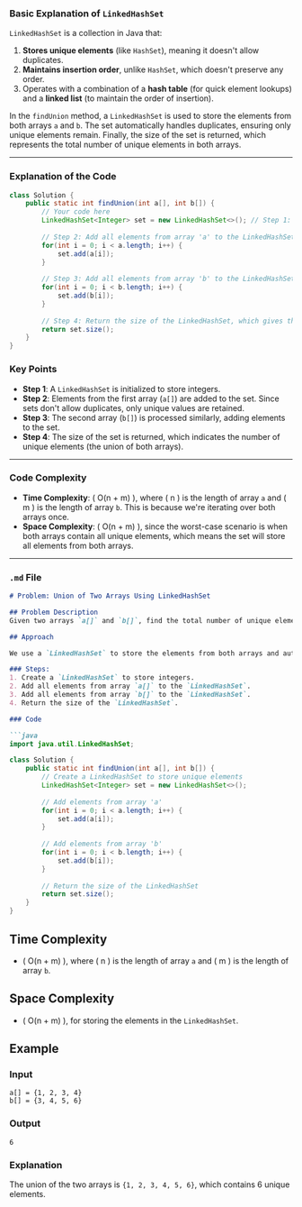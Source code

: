 ### Basic Explanation of `LinkedHashSet`

`LinkedHashSet` is a collection in Java that:
1. **Stores unique elements** (like `HashSet`), meaning it doesn't allow duplicates.
2. **Maintains insertion order**, unlike `HashSet`, which doesn't preserve any order.
3. Operates with a combination of a **hash table** (for quick element lookups) and a **linked list** (to maintain the order of insertion).

In the `findUnion` method, a `LinkedHashSet` is used to store the elements from both arrays `a` and `b`. The set automatically handles duplicates, ensuring only unique elements remain. Finally, the size of the set is returned, which represents the total number of unique elements in both arrays.

---

### Explanation of the Code

```java
class Solution {
    public static int findUnion(int a[], int b[]) {
        // Your code here
        LinkedHashSet<Integer> set = new LinkedHashSet<>(); // Step 1: Create a LinkedHashSet to store unique elements
        
        // Step 2: Add all elements from array 'a' to the LinkedHashSet
        for(int i = 0; i < a.length; i++) {
            set.add(a[i]);
        }
        
        // Step 3: Add all elements from array 'b' to the LinkedHashSet
        for(int i = 0; i < b.length; i++) {
            set.add(b[i]);
        }
        
        // Step 4: Return the size of the LinkedHashSet, which gives the number of unique elements
        return set.size();
    }
}
```

### Key Points
- **Step 1**: A `LinkedHashSet` is initialized to store integers.
- **Step 2**: Elements from the first array (`a[]`) are added to the set. Since sets don't allow duplicates, only unique values are retained.
- **Step 3**: The second array (`b[]`) is processed similarly, adding elements to the set.
- **Step 4**: The size of the set is returned, which indicates the number of unique elements (the union of both arrays).

---

### Code Complexity
- **Time Complexity**: \( O(n + m) \), where \( n \) is the length of array `a` and \( m \) is the length of array `b`. This is because we're iterating over both arrays once.
- **Space Complexity**: \( O(n + m) \), since the worst-case scenario is when both arrays contain all unique elements, which means the set will store all elements from both arrays.

---

### `.md` File

```md
# Problem: Union of Two Arrays Using LinkedHashSet

## Problem Description
Given two arrays `a[]` and `b[]`, find the total number of unique elements in the union of both arrays.

## Approach

We use a `LinkedHashSet` to store the elements from both arrays and automatically handle duplicates. Since sets only store unique elements, the size of the `LinkedHashSet` at the end will represent the total number of unique elements in the union of both arrays.

### Steps:
1. Create a `LinkedHashSet` to store integers.
2. Add all elements from array `a[]` to the `LinkedHashSet`.
3. Add all elements from array `b[]` to the `LinkedHashSet`.
4. Return the size of the `LinkedHashSet`.

### Code

```java
import java.util.LinkedHashSet;

class Solution {
    public static int findUnion(int a[], int b[]) {
        // Create a LinkedHashSet to store unique elements
        LinkedHashSet<Integer> set = new LinkedHashSet<>();
        
        // Add elements from array 'a'
        for(int i = 0; i < a.length; i++) {
            set.add(a[i]);
        }
        
        // Add elements from array 'b'
        for(int i = 0; i < b.length; i++) {
            set.add(b[i]);
        }
        
        // Return the size of the LinkedHashSet
        return set.size();
    }
}
```

## Time Complexity
- \( O(n + m) \), where \( n \) is the length of array `a` and \( m \) is the length of array `b`.

## Space Complexity
- \( O(n + m) \), for storing the elements in the `LinkedHashSet`.

## Example

### Input
```
a[] = {1, 2, 3, 4}
b[] = {3, 4, 5, 6}
```

### Output
```
6
```

### Explanation
The union of the two arrays is `{1, 2, 3, 4, 5, 6}`, which contains 6 unique elements.
